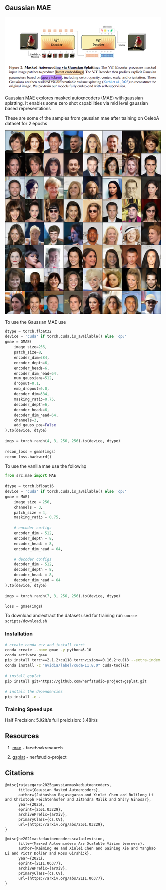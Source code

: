 ## Gaussian MAE

<img src="./assets/gmae.png" width="650px"></img>

<a href="https://arxiv.org/abs/2501.03229v1">Gaussian MAE</a> explores masked autoencoders (MAE) with gaussian splatting. It enables some zero shot capabilities via mid level gaussian based representations

These are some of the samples from gaussian mae after training on CelebA dataset for 2 epochs

<img src="./assets/samples.png" width="800px"></img>

To use the Gaussian MAE use
```python
dtype = torch.float32
device = 'cuda' if torch.cuda.is_available() else 'cpu'
gmae = GMAE(
    image_size=256,
    patch_size=8,
    encoder_dim=384,
    encoder_depth=6,
    encoder_heads=6,
    encoder_dim_head=64,
    num_gaussians=512,
    dropout=0.1,
    emb_dropout=0.0,
    decoder_dim=384,
    masking_ratio=0.75,
    decoder_depth=6,
    decoder_heads=6,
    decoder_dim_head=64,
    channels=3,
    add_gauss_pos=False
).to(device, dtype)

imgs = torch.randn(4, 3, 256, 256).to(device, dtype)

recon_loss = gmae(imgs)
recon_loss.backward()
```

To use the vanilla mae use the following
```python
from src.mae import MAE

dtype = torch.bfloat16
device = 'cuda' if torch.cuda.is_available() else 'cpu'
gmae = MAE(
    image_size = 256,
    channels = 3,
    patch_size = 4,
    masking_ratio = 0.75,

    # encoder configs
    encoder_dim = 512,
    encoder_depth = 8,
    encoder_heads = 8,
    encoder_dim_head = 64,

    # decoder configs
    decoder_dim = 512,
    decoder_depth = 8,
    decoder_heads = 8,
    decoder_dim_head = 64
).to(device, dtype)

imgs = torch.randn(7, 3, 256, 256).to(device, dtype)

loss = gmae(imgs)
```

To download and extract the dataset used for training run `source scripts/download.sh`

### Installation

```bash
# create conda env and install torch
conda create --name gmae -y python=3.10
conda activate gmae
pip install torch==2.1.2+cu118 torchvision==0.16.2+cu118 --extra-index-url https://download.pytorch.org/whl/cu118
conda install -c "nvidia/label/cuda-11.8.0" cuda-toolkit

# install gsplat
pip install git+https://github.com/nerfstudio-project/gsplat.git

# install the dependencies
pip install -e .
```

### Training Speed ups

Half Precision: 5.02it/s
full preicision: 3.48it/s

## Resources

1. [mae](https://github.com/facebookresearch/mae) - facebookresearch

2. [gsplat](https://github.com/nerfstudio-project/gsplat) - nerfstudio-project

## Citations
```bibex
@misc{rajasegaran2025gaussianmaskedautoencoders,
      title={Gaussian Masked Autoencoders}, 
      author={Jathushan Rajasegaran and Xinlei Chen and Rulilong Li and Christoph Feichtenhofer and Jitendra Malik and Shiry Ginosar},
      year={2025},
      eprint={2501.03229},
      archivePrefix={arXiv},
      primaryClass={cs.CV},
      url={https://arxiv.org/abs/2501.03229}, 
}
```

```
@misc{he2021maskedautoencodersscalablevision,
      title={Masked Autoencoders Are Scalable Vision Learners}, 
      author={Kaiming He and Xinlei Chen and Saining Xie and Yanghao Li and Piotr Dollár and Ross Girshick},
      year={2021},
      eprint={2111.06377},
      archivePrefix={arXiv},
      primaryClass={cs.CV},
      url={https://arxiv.org/abs/2111.06377}, 
}
```
